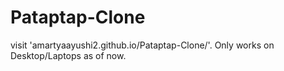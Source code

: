 # Pataptap-Clone
visit 'amartyaayushi2.github.io/Pataptap-Clone/'.
Only works on Desktop/Laptops as of now.
